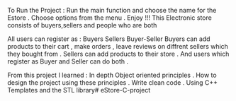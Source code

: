 To Run the Project :
Run the main function and choose the name for the Estore .
Choose options from the menu .
   Enjoy !!!
   This Electronic store consists of buyers,sellers and people who are both
   
All users can register as :
    Buyers
    Sellers
    Buyer-Seller
    Buyers can add products to their cart , make orders , leave reviews on diffrent sellers which they bought from .
   Sellers can add products to their store . And users which register as Buyer and Seller can do both .

From this project I learned :
    In depth Object oriented principles .
    How to design the project using these principles .
    Write clean code .
    Using C++ Templates and the STL library# eStore-C-project
